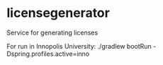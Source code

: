# licensegenerator
Service for generating licenses

For run in Innopolis University:
./gradlew bootRun -Dspring.profiles.active=inno
